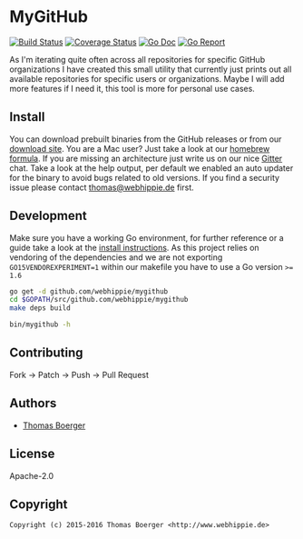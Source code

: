 # MyGitHub

[![Build Status](http://github.dronehippie.de/api/badges/webhippie/mygithub/status.svg)](http://github.dronehippie.de/webhippie/mygithub)
[![Coverage Status](http://coverage.dronehippie.de/badges/webhippie/mygithub/coverage.svg)](http://coverage.dronehippie.de/webhippie/mygithub)
[![Go Doc](https://godoc.org/github.com/webhippie/mygithub?status.svg)](http://godoc.org/github.com/webhippie/mygithub)
[![Go Report](http://goreportcard.com/badge/webhippie/mygithub)](http://goreportcard.com/report/webhippie/mygithub)

As I'm iterating quite often across all repositories for specific GitHub
organizations I have created this small utility that currently just prints
out all available repositories for specific users or organizations. Maybe I
will add more features if I need it, this tool is more for personal use
cases.


## Install

You can download prebuilt binaries from the GitHub releases or from our
[download site](http://dl.webhippie.de/mygithub). You are a Mac user? Just take
a look at our [homebrew formula](https://github.com/webhippie/homebrew-webhippie).
If you are missing an architecture just write us on our nice
[Gitter](https://gitter.im/webhippie/general) chat. Take a look at the help
output, per default we enabled an auto updater for the binary to avoid bugs
related to old versions. If you find a security issue please contact
thomas@webhippie.de first.


## Development

Make sure you have a working Go environment, for further reference or a guide
take a look at the [install instructions](http://golang.org/doc/install.html).
As this project relies on vendoring of the dependencies and we are not
exporting `GO15VENDOREXPERIMENT=1` within our makefile you have to use a Go
version `>= 1.6`

```bash
go get -d github.com/webhippie/mygithub
cd $GOPATH/src/github.com/webhippie/mygithub
make deps build

bin/mygithub -h
```


## Contributing

Fork -> Patch -> Push -> Pull Request


## Authors

* [Thomas Boerger](https://github.com/tboerger)


## License

Apache-2.0


## Copyright

```
Copyright (c) 2015-2016 Thomas Boerger <http://www.webhippie.de>
```
